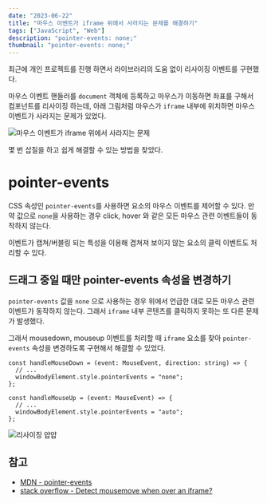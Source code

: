 ```yaml
---
date: "2023-06-22"
title: "마우스 이벤트가 iframe 위에서 사라지는 문제를 해결하기"
tags: ["JavaScript", "Web"]
description: "pointer-events: none;"
thumbnail: "pointer-events: none;"
---
```


최근에 개인 프로젝트를 진행 하면서 라이브러리의 도움 없이 리사이징 이벤트를 구현했다.

마우스 이벤트 핸들러를 `document` 객체에 등록하고 마우스가 이동하면 좌표를 구해서 컴포넌트를 리사이징 하는데, 아래 그림처럼 마우스가 `iframe` 내부에 위치하면 마우스 이벤트가 사라지는 문제가 있었다.

![마우스 이벤트가 iframe 위에서 사라지는 문제](/images/post/20230622-iframe-mouse-event/resize-move-iframe.gif)

몇 번 삽질을 하고 쉽게 해결할 수 있는 방법을 찾았다.

# pointer-events

CSS 속성인 `pointer-events`를 사용하면 요소의 마우스 이벤트를 제어할 수 있다. 만약 값으로 `none`을 사용하는 경우 click, hover 와 같은 모든 마우스 관련 이벤트들이 동작하지 않는다.

이벤트가 캡쳐/버블링 되는 특성을 이용해 겹쳐져 보이지 않는 요소의 클릭 이벤트도 처리할 수 있다.

## 드래그 중일 때만 pointer-events 속성을 변경하기

`pointer-events` 값을 `none` 으로 사용하는 경우 위에서 언급한 대로 모든 마우스 관련 이벤트가 동작하지 않는다. 그래서 `iframe` 내부 콘텐츠를 클릭하지 못하는 또 다른 문제가 발생했다.

그래서 mousedown, mouseup 이벤트를 처리할 때 `iframe` 요소를 찾아 `pointer-events` 속성을 변경하도록 구현해서 해결할 수 있었다.

```tsx
const handleMouseDown = (event: MouseEvent, direction: string) => {
  // ...
  windowBodyElement.style.pointerEvents = "none";
};

const handleMouseUp = (event: MouseEvent) => {
  // ...
  windowBodyElement.style.pointerEvents = "auto";
};
```

![리사이징 얍얍](/images/post/20230622-iframe-mouse-event/resize.gif)

## 참고

- [MDN - pointer-events](https://developer.mozilla.org/en-US/docs/Web/CSS/pointer-events)
- [stack overflow - Detect mousemove when over an iframe?](https://stackoverflow.com/questions/5645485/detect-mousemove-when-over-an-iframe)
